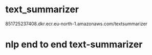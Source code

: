 # text_summarizer
851725237408.dkr.ecr.eu-north-1.amazonaws.com/textsummarizer
# nlp end to end text-summarizer
